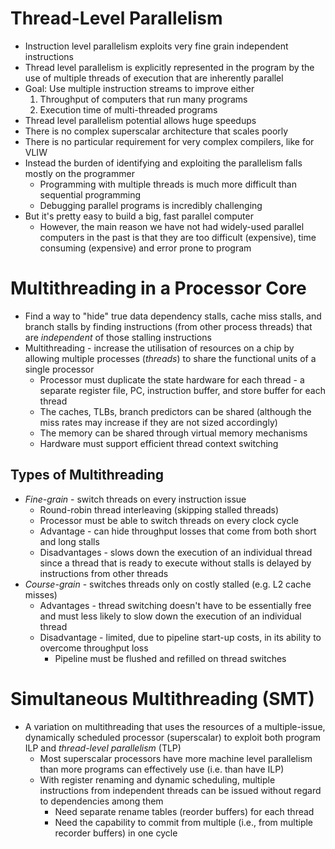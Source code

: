 # Thread-Level Parallelism
- Instruction level parallelism exploits very fine grain independent instructions
- Thread level parallelism is explicitly represented in the program by the use of multiple threads of execution that are inherently parallel
- Goal: Use multiple instruction streams to improve either
    1. Throughput of computers that run many programs
    2. Execution time of multi-threaded programs
- Thread level parallelism potential allows huge speedups
- There is no complex superscalar architecture that scales poorly
- There is no particular requirement for very complex compilers, like for VLIW
- Instead the burden of identifying and exploiting the parallelism falls mostly on the programmer
    - Programming with multiple threads is much more difficult than sequential programming
    - Debugging parallel programs is incredibly challenging
- But it's pretty easy to build a big, fast parallel computer
    - However, the main reason we have not had widely-used parallel computers in the past is that they are too difficult (expensive), time consuming (expensive) and error prone to program

# Multithreading in a Processor Core
- Find a way to "hide" true data dependency stalls, cache miss stalls, and branch stalls by finding instructions (from other process threads) that are *independent* of those stalling instructions
- Multithreading - increase the utilisation of resources on a chip by allowing multiple processes (*threads*) to share the functional units of a single processor
    - Processor must duplicate the state hardware for each thread - a separate register file, PC, instruction buffer, and store buffer for each thread
    - The caches, TLBs, branch predictors can be shared (although the miss rates may increase if they are not sized accordingly)
    - The memory can be shared through virtual memory mechanisms
    - Hardware must support efficient thread context switching

## Types of Multithreading
- *Fine-grain* - switch threads on every instruction issue
    - Round-robin thread interleaving (skipping stalled threads)
    - Processor must be able to switch threads on every clock cycle
    - Advantage - can hide throughput losses that come from both short and long stalls
    - Disadvantages - slows down the execution of an individual thread since a thread that is ready to execute without stalls is delayed by instructions from other threads
- *Course-grain* - switches threads only on costly stalled (e.g. L2 cache misses)
    - Advantages - thread switching doesn't have to be essentially free and must less likely to slow down the execution of an individual thread
    - Disadvantage - limited, due to pipeline start-up costs, in its ability to overcome throughput loss
        - Pipeline must be flushed and refilled on thread switches

# Simultaneous Multithreading (SMT)
- A variation on multithreading that uses the resources of a multiple-issue, dynamically scheduled processor (superscalar) to exploit both program ILP and *thread-level parallelism* (TLP)
    - Most superscalar processors have more machine level parallelism than more programs can effectively use (i.e. than have ILP)
    - With register renaming and dynamic scheduling, multiple instructions from independent threads can be issued without regard to dependencies among them
        - Need separate rename tables (reorder buffers) for each thread
        - Need the capability to commit from multiple (i.e., from multiple recorder buffers) in one cycle
